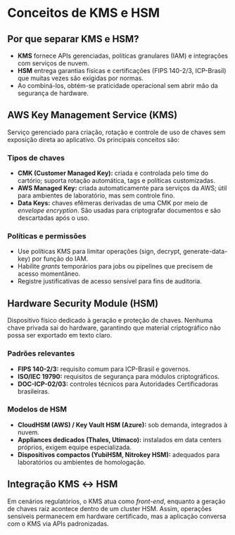 # Conceitos de KMS e HSM

## Por que separar KMS e HSM?

- **KMS** fornece APIs gerenciadas, políticas granulares (IAM) e integrações com serviços de nuvem.
- **HSM** entrega garantias físicas e certificações (FIPS 140-2/3, ICP-Brasil) que muitas vezes são exigidas por normas.
- Ao combiná-los, obtém-se praticidade operacional sem abrir mão da segurança de hardware.

## AWS Key Management Service (KMS)

Serviço gerenciado para criação, rotação e controle de uso de chaves sem exposição direta ao aplicativo. Os principais conceitos são:

### Tipos de chaves

- **CMK (Customer Managed Key):** criada e controlada pelo time do cartório; suporta rotação automática, tags e políticas customizadas.
- **AWS Managed Key:** criada automaticamente para serviços da AWS; útil para ambientes de laboratório, mas sem controle fino.
- **Data Keys:** chaves efêmeras derivadas de uma CMK por meio de *envelope encryption*. São usadas para criptografar documentos e são descartadas após o uso.

### Políticas e permissões

- Use políticas KMS para limitar operações (sign, decrypt, generate-data-key) por função do IAM.
- Habilite *grants* temporários para jobs ou pipelines que precisem de acesso momentâneo.
- Registre justificativas de acesso sensível para fins de auditoria.

## Hardware Security Module (HSM)

Dispositivo físico dedicado à geração e proteção de chaves. Nenhuma chave privada sai do hardware, garantindo que material criptográfico não possa ser exportado em texto claro.

### Padrões relevantes

- **FIPS 140-2/3:** requisito comum para ICP-Brasil e governos.
- **ISO/IEC 19790:** requisitos de segurança para módulos criptográficos.
- **DOC-ICP-02/03:** controles técnicos para Autoridades Certificadoras brasileiras.

### Modelos de HSM

- **CloudHSM (AWS) / Key Vault HSM (Azure):** sob demanda, integrados à nuvem.
- **Appliances dedicados (Thales, Utimaco):** instalados em data centers próprios, exigem equipe especializada.
- **Dispositivos compactos (YubiHSM, Nitrokey HSM):** adequados para laboratórios ou ambientes de homologação.

## Integração KMS ↔ HSM

Em cenários regulatórios, o KMS atua como *front-end*, enquanto a geração de chaves raiz acontece dentro de um cluster HSM. Assim, operações sensíveis permanecem em hardware certificado, mas a aplicação conversa com o KMS via APIs padronizadas.
